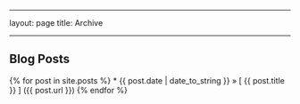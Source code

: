___
layout: page
title: Archive
___

## Blog Posts

{% for post in site.posts %}
	* {{ post.date | date_to_string }} &raquo; [ {{ post.title }} ] ({{ post.url }})
{% endfor %}